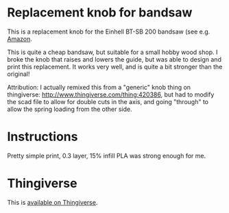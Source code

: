 # Replacement knob for bandsaw

This is a replacement knob for the Einhell BT-SB 200 bandsaw (see e.g. [Amazon]( http://www.amazon.co.uk/Einhell-Blue-BT-SB-200-Band/dp/B001EX6QAK/ref=cm_cr_pr_product_top). 

This is quite a cheap bandsaw, but suitable for a small hobby wood shop. I broke the knob that raises and lowers the guide, but was able to design and print this replacement. It works very well, and is quite a bit stronger than the original!

Attribution: I actually remixed this from a "generic" knob thing on thingiverse: http://www.thingiverse.com/thing:420386, but had to modify the scad file to allow for double cuts in the axis, and going "through" to allow the spring loading from the other side.

# Instructions

Pretty simple print, 0.3 layer, 15% infill PLA was strong enough for me.

# Thingiverse

This is [available on Thingiverse](http://www.thingiverse.com/thing:455061).